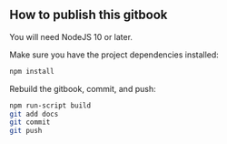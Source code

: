 ## How to publish this gitbook

You will need NodeJS 10 or later.

Make sure you have the project dependencies installed:

```sh
npm install
```

Rebuild the gitbook, commit, and push:

```sh
npm run-script build
git add docs
git commit
git push
```
